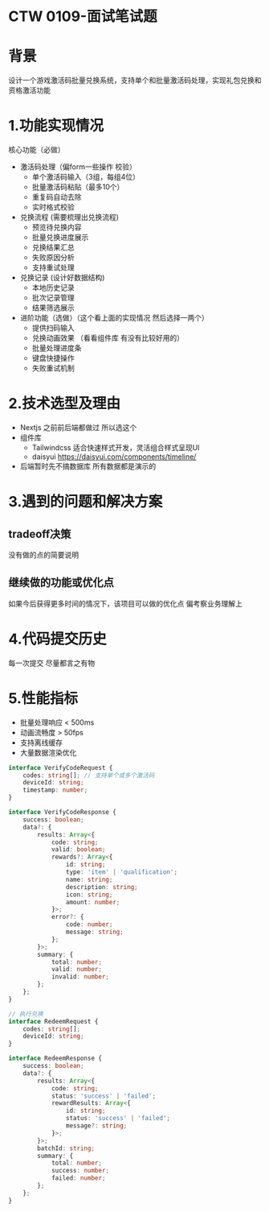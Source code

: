 # CTW 0109-面试笔试题
# 背景
设计一个游戏激活码批量兑换系统，支持单个和批量激活码处理，实现礼包兑换和资格激活功能
# 1.功能实现情况
核心功能（必做）
- 激活码处理（偏form一些操作 校验）
    - 单个激活码输入（3组，每组4位）
    - 批量激活码粘贴（最多10个）
    - 重复码自动去除
    - 实时格式校验
- 兑换流程 (需要梳理出兑换流程)
    - 预览待兑换内容
    - 批量兑换进度展示
    - 兑换结果汇总
    - 失败原因分析
    - 支持重试处理
- 兑换记录 (设计好数据结构)
    - 本地历史记录
    - 批次记录管理
    - 结果筛选展示
- 进阶功能（选做）（这个看上面的实现情况 然后选择一两个）
    - 提供扫码输入
    - 兑换动画效果 （看看组件库 有没有比较好用的）
    - 批量处理进度条
    - 键盘快捷操作
    - 失败重试机制
    
# 2.技术选型及理由
- Nextjs
之前前后端都做过 所以选这个
- 组件库
    - Tailwindcss 适合快速样式开发，灵活组合样式呈现UI
    - daisyui https://daisyui.com/components/timeline/
- 后端暂时先不搞数据库  所有数据都是演示的

# 3.遇到的问题和解决方案
## tradeoff决策
没有做的点的简要说明

## 继续做的功能或优化点
如果今后获得更多时间的情况下，该项目可以做的优化点
偏考察业务理解上

# 4.代码提交历史
每一次提交 尽量都言之有物

# 5.性能指标
- 批量处理响应 < 500ms
- 动画流畅度 > 50fps
- 支持离线缓存
- 大量数据渲染优化


```typescript
interface VerifyCodeRequest {
    codes: string[]; // 支持单个或多个激活码
    deviceId: string;
    timestamp: number;
}

interface VerifyCodeResponse {
    success: boolean;
    data?: {
        results: Array<{
            code: string;
            valid: boolean;
            rewards?: Array<{
                id: string;
                type: 'item' | 'qualification';
                name: string;
                description: string;
                icon: string;
                amount: number;
            }>;
            error?: {
                code: number;
                message: string;
            };
        }>;
        summary: {
            total: number;
            valid: number;
            invalid: number;
        };
    };
}

// 执行兑换
interface RedeemRequest {
    codes: string[];
    deviceId: string;
}

interface RedeemResponse {
    success: boolean;
    data?: {
        results: Array<{
            code: string;
            status: 'success' | 'failed';
            rewardResults: Array<{
                id: string;
                status: 'success' | 'failed';
                message?: string;
            }>;
        }>;
        batchId: string;
        summary: {
            total: number;
            success: number;
            failed: number;
        };
    };
}
```
